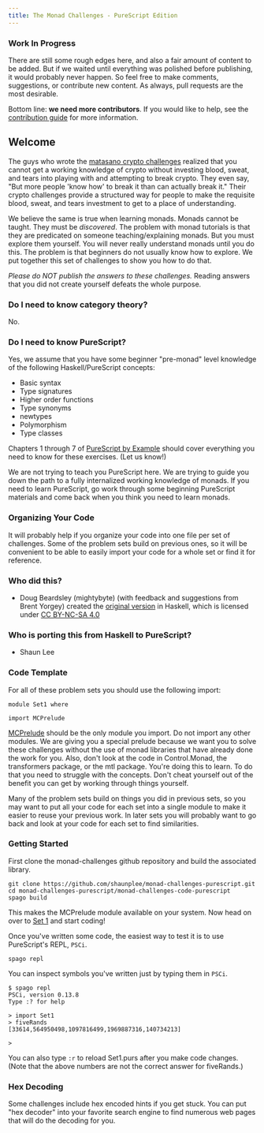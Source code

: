 ```yaml
---
title: The Monad Challenges - PureScript Edition
---
```


<div class="notice">

### Work In Progress

There are still some rough edges here, and also a fair amount of content to be
added. But if we waited until everything was polished before publishing, it
would probably never happen. So feel free to make comments, suggestions, or
contribute new content. As always, pull requests are the most desirable.

Bottom line: **we need more contributors**. If you would like to help, see the
[contribution
guide](https://github.com/mightybyte/monad-challenges/blob/gh-pages/README.md)
for more information.

</div>

## Welcome

The guys who wrote the [matasano crypto challenges](http://cryptopals.com/)
realized that you cannot get a working knowledge of crypto without investing
blood, sweat, and tears into playing with and attempting to break crypto.
They even say, "But more people 'know how' to break it than can actually break
it."  Their crypto challenges provide a structured way for people to make the
requisite blood, sweat, and tears investment to get to a place of
understanding.

We believe the same is true when learning monads.  Monads cannot be taught.
They must be _discovered_.  The problem with monad tutorials is that they are
predicated on someone teaching/explaining monads.  But you must explore them
yourself.  You will never really understand monads until you do this.  The
problem is that beginners do not usually know how to explore.  We put together
this set of challenges to show you how to do that.

_Please do NOT publish the answers to these challenges._  Reading answers that
you did not create yourself defeats the whole purpose.

### Do I need to know category theory?

No.

### Do I need to know PureScript?

Yes, we assume that you have some beginner "pre-monad" level knowledge of
the following Haskell/PureScript concepts:

* Basic syntax
* Type signatures
* Higher order functions
* Type synonyms
* newtypes
* Polymorphism
* Type classes

Chapters 1 through 7 of [PureScript by Example](https://book.purescript.org) should cover everything you need to know for these exercises. (Let us know!)

We are not trying to teach you PureScript here. We are trying to guide you down the
path to a fully internalized working knowledge of monads. If you need to learn
PureScript, go work through some beginning PureScript materials and come back when you
think you need to learn monads.

### Organizing Your Code

It will probably help if you organize your code into one file per set of
challenges.  Some of the problem sets build on previous ones, so it will be
convenient to be able to easily import your code for a whole set or find it
for reference.

### Who did this?

* Doug Beardsley (mightybyte) (with feedback and suggestions from Brent Yorgey)
  created the [original version](http://mightybyte.github.io/monad-challenges/)
  in Haskell, which is licensed under
  [CC BY-NC-SA 4.0](https://creativecommons.org/licenses/by-nc-sa/4.0/)

### Who is porting this from Haskell to PureScript?

* Shaun Lee

### Code Template

For all of these problem sets you should use the following import:

    module Set1 where

    import MCPrelude

[MCPrelude](./generated-docs/html/MCPrelude.html) should be the only module you import.  Do not import any other
modules.  We are giving you a special prelude because we want you to solve
these challenges without the use of monad libraries that have already done the
work for you.  Also, don't look at the code in Control.Monad, the transformers
package, or the mtl package.  You're doing this to learn.  To do that you need
to struggle with the concepts.  Don't cheat yourself out of the benefit you
can get by working through things yourself.

Many of the problem sets build on things you did in previous sets, so you may
want to put all your code for each set into a single module to make it easier
to reuse your previous work.  In later sets you will probably want to go back
and look at your code for each set to find similarities.

### Getting Started

First clone the monad-challenges github repository and build the associated
library.

    git clone https://github.com/shaunplee/monad-challenges-purescript.git
    cd monad-challenges-purescript/monad-challenges-code-purescript
    spago build

This makes the MCPrelude module available on your system. Now head on over to
[Set 1](pages/set1.html) and start coding!

Once you've written some code, the easiest way to test it is to use PureScript's
REPL, `PSCi`.

    spago repl

You can inspect symbols you've written just by typing them in `PSCi`.

    $ spago repl
    PSCi, version 0.13.8
    Type :? for help

    > import Set1
    > fiveRands
    [33614,564950498,1097816499,1969887316,140734213]

    >

You can also type `:r` to reload Set1.purs after you make code changes.
(Note that the above numbers are not the correct answer for fiveRands.)

### Hex Decoding

Some challenges include hex encoded hints if you get stuck.  You can put "hex
decoder" into your favorite search engine to find numerous web pages that will
do the decoding for you.
